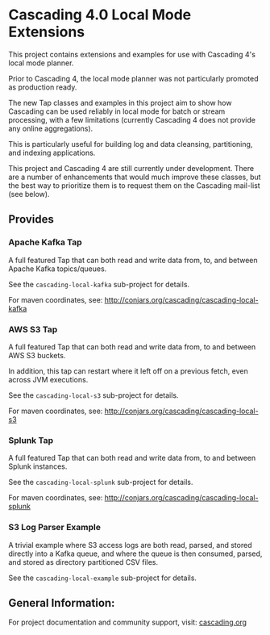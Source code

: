 # Cascading 4.0 Local Mode Extensions

This project contains extensions and examples for use with Cascading 4's local mode planner.

Prior to Cascading 4, the local mode planner was not particularly promoted as production ready. 

The new Tap classes and examples in this project aim to show how Cascading can be used reliably in local mode for batch 
or stream processing, with a few limitations (currently Cascading 4 does not provide any online aggregations).

This is particularly useful for building log and data cleansing, partitioning, and indexing applications.

This project and Cascading 4 are still currently under development. There are a number of enhancements 
that would much improve these classes, but the best way to prioritize them is to request them on the 
Cascading mail-list (see below).

## Provides

### Apache Kafka Tap

A full featured Tap that can both read and write data from, to, and between Apache Kafka topics/queues.

See the `cascading-local-kafka` sub-project for details.

For maven coordinates, see: http://conjars.org/cascading/cascading-local-kafka

### AWS S3 Tap

A full featured Tap that can both read and write data from, to and between AWS S3 buckets. 

In addition, this tap can restart where it left off on a previous fetch, even across JVM executions. 

See the `cascading-local-s3` sub-project for details.

For maven coordinates, see: http://conjars.org/cascading/cascading-local-s3

### Splunk Tap

A full featured Tap that can both read and write data from, to and between Splunk instances. 

See the `cascading-local-splunk` sub-project for details.

For maven coordinates, see: http://conjars.org/cascading/cascading-local-splunk

### S3 Log Parser Example

A trivial example where S3 access logs are both read, parsed, and stored directly into a Kafka queue, and where
the queue is then consumed, parsed, and stored as directory partitioned CSV files.

See the `cascading-local-example` sub-project for details.

## General Information:

For project documentation and community support, visit: [cascading.org](http://cascading.org/)
